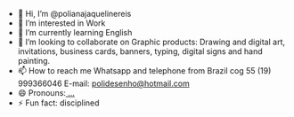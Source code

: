 - 👋 Hi, I’m @polianajaquelinereis
- 👀 I’m interested in Work
- 🌱 I’m currently learning English
- 💞️ I’m looking to collaborate on Graphic products: Drawing and digital art, invitations, business cards, banners, typing, digital signs and hand painting.
- 📫 How to reach me Whatsapp and telephone from Brazil cog 55 (19) 999366046
E-mail: polidesenho@hotmail.com
- 😄 Pronouns:[ ...](https://polianareis.wordpress.com/) 
- ⚡ Fun fact: disciplined

<!---
polianajaquelinereis/polianajaquelinereis is a ✨ special ✨ repository because its `README.md` (this file) appears on your GitHub profile.
You can click the Preview link to take a look at your changes.
--->
